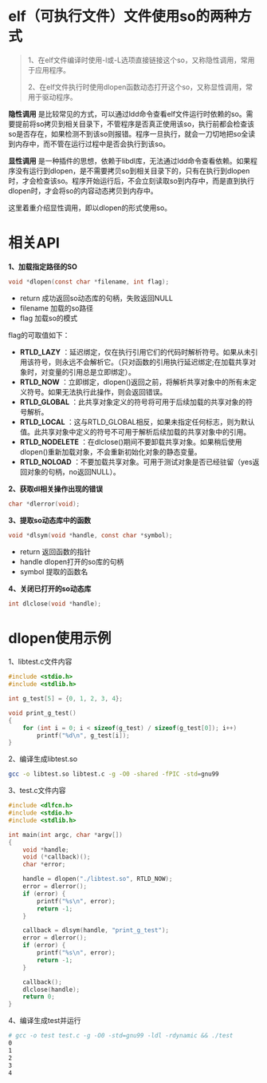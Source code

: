 # elf（可执行文件）文件使用so的两种方式

> 1、在elf文件编译时使用-l或-L选项直接链接这个so，又称隐性调用，常用于应用程序。
>
> 2、在elf文件执行时使用dlopen函数动态打开这个so，又称显性调用，常用于驱动程序。

**隐性调用** 是比较常见的方式，可以通过ldd命令查看elf文件运行时依赖的so。需要提前将so拷贝到相关目录下，不管程序是否真正使用该so，执行前都会检查该so是否存在，如果检测不到该so则报错。程序一旦执行，就会一刀切地把so全读到内存中，而不管在运行过程中是否会执行到该so。

**显性调用** 是一种插件的思想，依赖于libdl库，无法通过ldd命令查看依赖。如果程序没有运行到dlopen，是不需要拷贝so到相关目录下的，只有在执行到dlopen时，才会检查该so。程序开始运行后，不会立刻读取so到内存中，而是直到执行dlopen时，才会将so的内容动态拷贝到内存中。

这里着重介绍显性调用，即以dlopen的形式使用so。

# 相关API

**1、加载指定路径的SO**

```c
void *dlopen(const char *filename, int flag);
```

- return 成功返回so动态库的句柄，失败返回NULL
- filename 加载的so路径
- flag 加载so的模式

flag的可取值如下：

- **RTLD_LAZY** ：延迟绑定，仅在执行引用它们的代码时解析符号。如果从未引用该符号，则永远不会解析它。（只对函数的引用执行延迟绑定;在加载共享对象时，对变量的引用总是立即绑定）。
- **RTLD_NOW** ：立即绑定，dlopen()返回之前，将解析共享对象中的所有未定义符号。如果无法执行此操作，则会返回错误。
- **RTLD_GLOBAL** ：此共享对象定义的符号将可用于后续加载的共享对象的符号解析。
- **RTLD_LOCAL** ：这与RTLD_GLOBAL相反，如果未指定任何标志，则为默认值。此共享对象中定义的符号不可用于解析后续加载的共享对象中的引用。
- **RTLD_NODELETE** ：在dlclose()期间不要卸载共享对象。如果稍后使用dlopen()重新加载对象，不会重新初始化对象的静态变量。
- **RTLD_NOLOAD** ：不要加载共享对象。可用于测试对象是否已经驻留（yes返回对象的句柄，no返回NULL）。

**2、获取dl相关操作出现的错误**

```c
char *dlerror(void);
```

**3、提取so动态库中的函数**

```c
void *dlsym(void *handle, const char *symbol);
```

- return 返回函数的指针
- handle dlopen打开的so库的句柄
- symbol 提取的函数名

**4、关闭已打开的so动态库**

```c
int dlclose(void *handle);
```

# dlopen使用示例

1、libtest.c文件内容

```c
#include <stdio.h>
#include <stdlib.h>

int g_test[5] = {0, 1, 2, 3, 4};

void print_g_test()
{
	for (int i = 0; i < sizeof(g_test) / sizeof(g_test[0]); i++)
		printf("%d\n", g_test[i]);
}
```

2、编译生成libtest.so

```bash
gcc -o libtest.so libtest.c -g -O0 -shared -fPIC -std=gnu99
```

3、test.c文件内容
```c
#include <dlfcn.h>
#include <stdio.h>
#include <stdlib.h>

int main(int argc, char *argv[])
{
	void *handle;
	void (*callback)();
	char *error;

	handle = dlopen("./libtest.so", RTLD_NOW);
	error = dlerror();
	if (error) {
		printf("%s\n", error);
		return -1;
	}

	callback = dlsym(handle, "print_g_test");
	error = dlerror();
	if (error) {
		printf("%s\n", error);
		return -1;
	}

	callback();
	dlclose(handle);
	return 0;
}
```

4、编译生成test并运行
```bash
# gcc -o test test.c -g -O0 -std=gnu99 -ldl -rdynamic && ./test
0
1
2
3
4
```